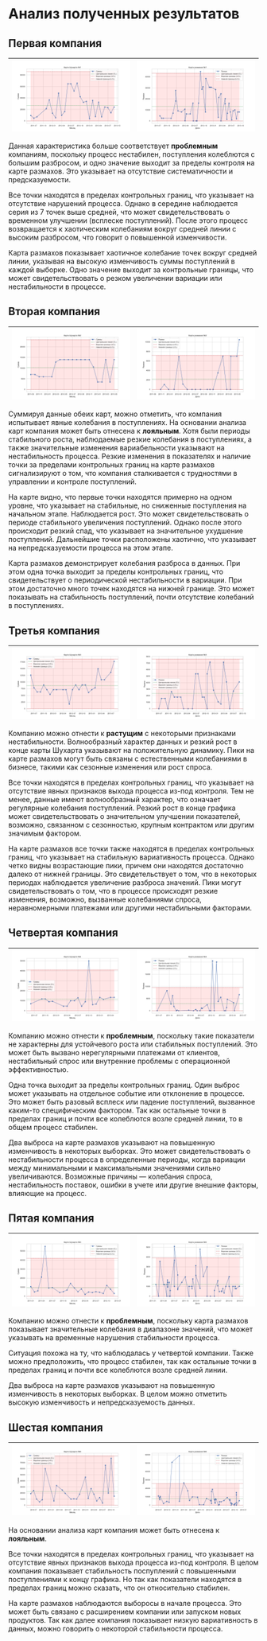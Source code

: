 # Анализ полученных результатов

## Первая компания
| ![](graphics/schuhart_map1.png) | ![](graphics/scope_map1.png) |
|:--:|:--:|

Данная характеристика больше соответствует __проблемным__ компаниям, поскольку процесс нестабилен, поступления колеблются с большим 
разбросом, и одно значение выходит за пределы контроля на карте размахов. Это указывает на отсутствие систематичности и предсказуемости.

Все точки находятся в пределах контрольных границ, что указывает на отсутствие нарушений процесса. Однако в середине наблюдается серия из 7 точек выше средней, что может свидетельствовать о временном улучшении (всплеске поступлений). После этого процесс возвращается к хаотическим колебаниям вокруг средней линии с высоким разбросом, что говорит о повышенной изменчивости.

Карта размахов показывает хаотичное колебание точек вокруг средней линии, указывая на высокую изменчивость суммы поступлений в каждой выборке. Одно значение выходит за контрольные границы, что может свидетельствовать о резком увеличении вариации или нестабильности в процессе.

## Вторая компания
| ![](graphics/schuhart_map2.png) | ![](graphics/scope_map2.png) |
|:--:|:--:|

Суммируя данные обеих карт, можно отметить, что компания испытывает явные колебания в поступлениях. На основании анализа карт компания 
может быть отнесена к __лояльным__. Хотя были периоды стабильного роста, наблюдаемые резкие колебания в поступлениях, а также 
значительные изменения вариабельности указывают на нестабильность процесса. Резкие изменения в показателях и наличие точки за пределами 
контрольных границ на карте размахов сигнализируют о том, что компания сталкивается с трудностями в управлении и контроле поступлений.

На карте видно, что первые точки находятся примерно на одном уровне, что указывает на стабильные, но сниженные поступления на начальном этапе. Наблюдается рост. Это может свидетельствовать о периоде стабильного увеличения поступлений. Однако после этого происходит резкий спад, что указывает на значительное ухудшение поступлений. Дальнейшие точки расположены хаотично, что указывает на непредсказуемости процесса на этом этапе. 

Карта размахов демонстрирует колебания разброса в данных. При этом одна точка выходит за пределы контрольных границ, что свидетельствует о периодической нестабильности в вариации. При этом достаточно много точек находятся на нижней границе. Это может показывать на стабильность поступлений, почти отсутствие колебаний в поступлениях.

## Третья компания
| ![](graphics/schuhart_map3.png) | ![](graphics/scope_map3.png) |
|:--:|:--:|

Компанию можно отнести к __растущим__ с некоторыми признаками нестабильности. Волнообразный характер данных и резкий рост в конце карты 
Шухарта указывают на положительную динамику. Пики на карте размахов могут быть связаны с естественными колебаниями в бизнесе, такими 
как сезонные изменения или рост спроса.

Все точки находятся в пределах контрольных границ, что указывает на отсутствие явных признаков выхода процесса из-под контроля. Тем не менее, данные имеют волнообразный характер, что означает регулярные колебания поступлений. Резкий рост в конце графика может свидетельствовать о значительном улучшении показателей, возможно, связанном с сезонностью, крупным контрактом или другим значимым фактором. 

На карте размахов все точки также находятся в пределах контрольных границ, что указывает на стабильную вариативность процесса. Однако четко видны возрастающие пики, причем они находятся достаточно далеко от нижней границы. Это свидетельствует о том, что в некоторых периодах наблюдается увеличение разброса значений. Пики могут свидетельствовать о том, что в процессе происходят резкие изменения, возможно, вызванные колебаниями спроса, неравномерными платежами или другими нестабильными факторами.

## Четвертая компания
| ![](graphics/schuhart_map4.png) | ![](graphics/scope_map4.png) |
|:--:|:--:|

Компанию можно отнести к __проблемным__, поскольку такие показатели не характерны для устойчевого роста или стабильных поступлений.  Это может быть вызвано нерегулярными платежами от клиентов, нестабильный спрос или внутренние проблемы с операционной эффективностью.

Одна точка выходит за пределы контрольных границ. Один выброс может указывать на отдельное событие или отклонение в процессе. Это может быть разовый всплеск или падение поступлений, вызванное каким-то специфическим фактором. Так как остальные точки в пределах границ и почти все колеблются возле средней линии, то в общем процесс стабилен. 

Два выброса на карте размахов указывают на повышенную изменчивость в некоторых выборках. Это может свидетельствовать о нестабильности процесса в определенные периоды, когда вариации между минимальными и максимальными значениями сильно увеличиваются. Возможные причины — колебания спроса, нестабильность поставок, ошибки в учете или другие внешние факторы, влияющие на процесс.

## Пятая компания
| ![](graphics/schuhart_map5.png) | ![](graphics/scope_map5.png) |
|:--:|:--:|

Компанию можно отнести к __проблемным__, поскольку карта размахов показывает значительные колебания в диапазоне значений, что может указывать на временные нарушения стабильности процесса. 

Ситуация похожа на ту, что наблюдалась у четвертой компании. Также можно предположить, что процесс стабилен, так как остальные точки в пределах границ и почти все колеблются возле средней линии. 

Два выброса на карте размахов указывают на повышенную изменчивость в некоторых выборках. В целом можно отметить высокую изменчивость и непредсказуемость данных.

## Шестая компания
| ![](graphics/schuhart_map6.png) | ![](graphics/scope_map6.png) |
|:--:|:--:|

На основании анализа карт компания может быть отнесена к __лояльным__.

Все точки находятся в пределах контрольных границ, что указывает на отсутствие явных признаков выхода процесса из-под контроля. В целом компания показывает стабильность поспуплений с повышенными поступлениями к концу графика. Но так как показатели находятся в пределах границ можно сказать, что он относительно стабилен.

На карте размахов наблюдаются выборосы в начале процесса. Это может быть связано с расширением компании или запуском новых продуктов. Так как далее компания показывает низкую вариативность в данных, можно говорить о некоторой стабильности процесса.